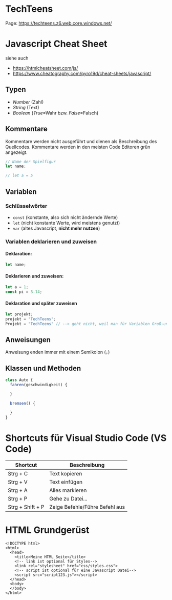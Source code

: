 # TechTeens

Page: https://techteens.z6.web.core.windows.net/


# Javascript Cheat Sheet
siehe auch
+ https://htmlcheatsheet.com/js/
+ https://www.cheatography.com/pyro19d/cheat-sheets/javascript/

## Typen
+ *Number* (Zahl)
+ *String* (Text)
+ *Boolean*  (*True*=Wahr bzw. *False*=Falsch)

## Kommentare
Kommentare werden nicht ausgeführt und dienen als Beschreibung des Quellcodes.
Kommentare werden in den meisten Code Editoren grün angezeigt.
```javascript
// Name der Spielfigur
let name; 

// let a = 5 
```


## Variablen
### Schlüsselwörter
+ `const` (konstante, also sich nicht ändernde Werte)
+ `let` (nicht konstante Werte, wird meistens genutzt)
+ `var` (altes Javascript, **nicht mehr nutzen**)

### Variablen deklarieren und zuweisen
#### Deklaration:
```javascript
let name;
```

#### Deklarieren und zuweisen:
```javascript
let a = 1;
const pi = 3.14;
```

#### Deklaration und später zuweisen
```javascript
let projekt;
projekt = "TechTeens";
Projekt = "TechTeens" // --> geht nicht, weil man für Variablen Groß-und Kleinschreibung beachten muss
```

## Anweisungen
Anweisung enden immer mit einem Semikolon (`;`)


## Klassen und Methoden
```javascript
class Auto {
  fahren(geschwindigkeit) {

  }

  bremsen() {

  }
}
```

# Shortcuts für Visual Studio Code (VS Code)

| Shortcut         | Beschreibung                   | 
| -----------------| -------------------------------|
| Strg + C         | Text kopieren                  |
| Strg + V         | Text einfügen                  |
| Strg + A         | Alles markieren                |
| Strg + P         | Gehe zu Datei...               |
| Strg + Shift + P | Zeige Befehle/Führe Befehl aus |

# HTML Grundgerüst
```
<!DOCTYPE html>
<html>
  <head>
    <title>Meine HTML Seite</title>
    <!-- link ist optional für Styles-->
    <link rel="stylesheet" href="css/styles.css">
    <!-- script ist optional für eine Javascript Datei-->
    <script src="script123.js"></script>
  </head>
  <body>
  </body>
</html>
```
